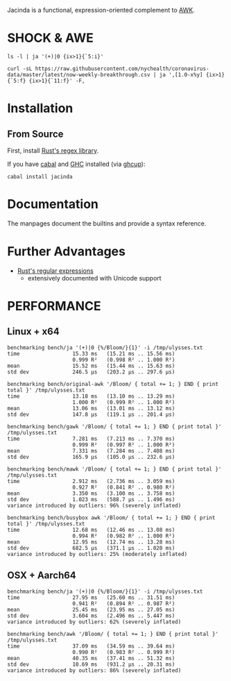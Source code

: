 Jacinda is a functional, expression-oriented complement to
[AWK](http://www.awklang.org).

# SHOCK & AWE

```
ls -l | ja '(+)|0 {ix>1}{`5:i}'
```

```
curl -sL https://raw.githubusercontent.com/nychealth/coronavirus-data/master/latest/now-weekly-breakthrough.csv | ja ',[1.0-x%y] {ix>1}{`5:f} {ix>1}{`11:f}' -F,
```

# Installation

## From Source

First, install [Rust's regex library](https://github.com/rust-lang/regex/tree/master/regex-capi#c-api-for-rusts-regex-engine).

If you have [cabal](https://www.haskell.org/cabal/) and [GHC](https://www.haskell.org/ghc/) installed (via [ghcup](https://www.haskell.org/ghcup/)):

```
cabal install jacinda
```

# Documentation

The manpages document the builtins and provide a syntax reference.

# Further Advantages

  * [Rust's regular expressions](https://docs.rs/regex/)
    - extensively documented with Unicode support

# PERFORMANCE

## Linux + x64

```
benchmarking bench/ja '(+)|0 {%/Bloom/}{1}' -i /tmp/ulysses.txt
time                 15.33 ms   (15.21 ms .. 15.56 ms)
                     0.999 R²   (0.998 R² .. 1.000 R²)
mean                 15.52 ms   (15.44 ms .. 15.63 ms)
std dev              246.5 μs   (203.2 μs .. 297.6 μs)

benchmarking bench/original-awk '/Bloom/ { total += 1; } END { print total }' /tmp/ulysses.txt
time                 13.18 ms   (13.10 ms .. 13.29 ms)
                     1.000 R²   (0.999 R² .. 1.000 R²)
mean                 13.06 ms   (13.01 ms .. 13.12 ms)
std dev              147.8 μs   (119.1 μs .. 201.4 μs)

benchmarking bench/gawk '/Bloom/ { total += 1; } END { print total }' /tmp/ulysses.txt
time                 7.281 ms   (7.213 ms .. 7.370 ms)
                     0.999 R²   (0.997 R² .. 1.000 R²)
mean                 7.331 ms   (7.284 ms .. 7.408 ms)
std dev              165.9 μs   (105.0 μs .. 232.6 μs)

benchmarking bench/mawk '/Bloom/ { total += 1; } END { print total }' /tmp/ulysses.txt
time                 2.912 ms   (2.736 ms .. 3.059 ms)
                     0.927 R²   (0.841 R² .. 0.980 R²)
mean                 3.350 ms   (3.100 ms .. 3.758 ms)
std dev              1.023 ms   (588.7 μs .. 1.496 ms)
variance introduced by outliers: 96% (severely inflated)

benchmarking bench/busybox awk '/Bloom/ { total += 1; } END { print total }' /tmp/ulysses.txt
time                 12.68 ms   (12.46 ms .. 13.08 ms)
                     0.994 R²   (0.982 R² .. 1.000 R²)
mean                 12.95 ms   (12.74 ms .. 13.28 ms)
std dev              682.5 μs   (371.1 μs .. 1.020 ms)
variance introduced by outliers: 25% (moderately inflated)
```

## OSX + Aarch64

```
benchmarking bench/ja '(+)|0 {%/Bloom/}{1}' -i /tmp/ulysses.txt
time                 27.95 ms   (25.60 ms .. 31.51 ms)
                     0.941 R²   (0.894 R² .. 0.987 R²)
mean                 25.45 ms   (23.95 ms .. 27.05 ms)
std dev              3.604 ms   (2.496 ms .. 5.447 ms)
variance introduced by outliers: 62% (severely inflated)

benchmarking bench/awk '/Bloom/ { total += 1; } END { print total }' /tmp/ulysses.txt
time                 37.09 ms   (34.59 ms .. 39.64 ms)
                     0.990 R²   (0.983 R² .. 0.999 R²)
mean                 40.35 ms   (37.41 ms .. 51.32 ms)
std dev              10.69 ms   (931.2 μs .. 20.31 ms)
variance introduced by outliers: 86% (severely inflated)
```

